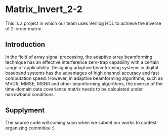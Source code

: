 # Matrix_Invert_2-2
This is a project in which our team uses Verilog HDL to achieve the inverse of 2-order matrix.

## Introduction
In the field of array signal processing, the adaptive array beamforming technique has an effective interference zero-trap capability with a certain range of applicability. Designing adaptive beamforming systems in digital baseband systems has the advantages of high channel accuracy and fast computation speed. However, in adaptive beamforming algorithms, such as MVDR, MMSE, MSNR and other beamforming algorithms, the inverse of the time-domain data covariance matrix needs to be calculated under narrowband conditions.

## Supplyment
The source code will coming soon when we submit our works to contest organizing committee :)
